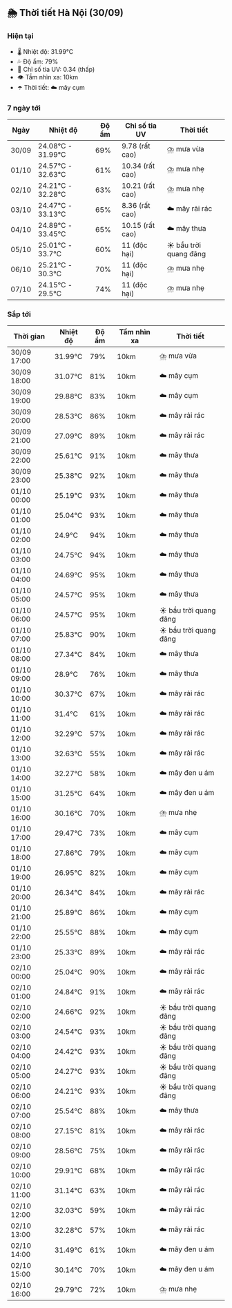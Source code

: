 ## 🌦️ Thời tiết Hà Nội (30/09)

### Hiện tại

- 🌡️ Nhiệt độ: 31.99℃
- 💦 Độ ẩm: 79%
- 🌟 Chỉ số tia UV: 0.34 (thấp)
- 👁️ Tầm nhìn xa: 10km
- ☂️ Thời tiết: ☁️ mây cụm

### 7 ngày tới

| Ngày | Nhiệt độ | Độ ẩm | Chỉ số tia UV | Thời tiết |
| --- | --- | --- | --- | --- |
| 30/09 | 24.08℃ - 31.99℃ | 69% | 9.78 (rất cao) | ⛈️ mưa vừa |
| 01/10 | 24.57℃ - 32.63℃ | 61% | 10.34 (rất cao) | ⛈️ mưa nhẹ |
| 02/10 | 24.21℃ - 32.28℃ | 63% | 10.21 (rất cao) | ⛈️ mưa nhẹ |
| 03/10 | 24.47℃ - 33.13℃ | 65% | 8.36 (rất cao) | ☁️ mây rải rác |
| 04/10 | 24.89℃ - 33.45℃ | 65% | 10.15 (rất cao) | ☁️ mây thưa |
| 05/10 | 25.01℃ - 33.7℃ | 60% | 11 (độc hại) | ☀️ bầu trời quang đãng |
| 06/10 | 25.21℃ - 30.3℃ | 70% | 11 (độc hại) | ⛈️ mưa nhẹ |
| 07/10 | 24.15℃ - 29.5℃ | 74% | 11 (độc hại) | ⛈️ mưa nhẹ |

### Sắp tới

| Thời gian | Nhiệt độ | Độ ẩm | Tầm nhìn xa | Thời tiết |
| --- | --- | --- | --- | --- |
| 30/09 17:00 | 31.99℃ | 79% | 10km | ⛈️ mưa vừa |
| 30/09 18:00 | 31.07℃ | 81% | 10km | ☁️ mây cụm |
| 30/09 19:00 | 29.88℃ | 83% | 10km | ☁️ mây cụm |
| 30/09 20:00 | 28.53℃ | 86% | 10km | ☁️ mây rải rác |
| 30/09 21:00 | 27.09℃ | 89% | 10km | ☁️ mây rải rác |
| 30/09 22:00 | 25.61℃ | 91% | 10km | ☁️ mây thưa |
| 30/09 23:00 | 25.38℃ | 92% | 10km | ☁️ mây thưa |
| 01/10 00:00 | 25.19℃ | 93% | 10km | ☁️ mây thưa |
| 01/10 01:00 | 25.04℃ | 93% | 10km | ☁️ mây thưa |
| 01/10 02:00 | 24.9℃ | 94% | 10km | ☁️ mây thưa |
| 01/10 03:00 | 24.75℃ | 94% | 10km | ☁️ mây thưa |
| 01/10 04:00 | 24.69℃ | 95% | 10km | ☁️ mây thưa |
| 01/10 05:00 | 24.57℃ | 95% | 10km | ☁️ mây thưa |
| 01/10 06:00 | 24.57℃ | 95% | 10km | ☀️ bầu trời quang đãng |
| 01/10 07:00 | 25.83℃ | 90% | 10km | ☀️ bầu trời quang đãng |
| 01/10 08:00 | 27.34℃ | 84% | 10km | ☁️ mây thưa |
| 01/10 09:00 | 28.9℃ | 76% | 10km | ☁️ mây thưa |
| 01/10 10:00 | 30.37℃ | 67% | 10km | ☁️ mây rải rác |
| 01/10 11:00 | 31.4℃ | 61% | 10km | ☁️ mây rải rác |
| 01/10 12:00 | 32.29℃ | 57% | 10km | ☁️ mây rải rác |
| 01/10 13:00 | 32.63℃ | 55% | 10km | ☁️ mây rải rác |
| 01/10 14:00 | 32.27℃ | 58% | 10km | ☁️ mây đen u ám |
| 01/10 15:00 | 31.25℃ | 64% | 10km | ☁️ mây đen u ám |
| 01/10 16:00 | 30.16℃ | 70% | 10km | ⛈️ mưa nhẹ |
| 01/10 17:00 | 29.47℃ | 73% | 10km | ☁️ mây cụm |
| 01/10 18:00 | 27.86℃ | 79% | 10km | ☁️ mây cụm |
| 01/10 19:00 | 26.95℃ | 82% | 10km | ☁️ mây cụm |
| 01/10 20:00 | 26.34℃ | 84% | 10km | ☁️ mây rải rác |
| 01/10 21:00 | 25.89℃ | 86% | 10km | ☁️ mây cụm |
| 01/10 22:00 | 25.55℃ | 88% | 10km | ☁️ mây cụm |
| 01/10 23:00 | 25.33℃ | 89% | 10km | ☁️ mây rải rác |
| 02/10 00:00 | 25.04℃ | 90% | 10km | ☁️ mây rải rác |
| 02/10 01:00 | 24.84℃ | 91% | 10km | ☁️ mây rải rác |
| 02/10 02:00 | 24.66℃ | 92% | 10km | ☀️ bầu trời quang đãng |
| 02/10 03:00 | 24.54℃ | 93% | 10km | ☀️ bầu trời quang đãng |
| 02/10 04:00 | 24.42℃ | 93% | 10km | ☀️ bầu trời quang đãng |
| 02/10 05:00 | 24.27℃ | 93% | 10km | ☀️ bầu trời quang đãng |
| 02/10 06:00 | 24.21℃ | 93% | 10km | ☀️ bầu trời quang đãng |
| 02/10 07:00 | 25.54℃ | 88% | 10km | ☁️ mây thưa |
| 02/10 08:00 | 27.15℃ | 81% | 10km | ☁️ mây rải rác |
| 02/10 09:00 | 28.56℃ | 75% | 10km | ☁️ mây rải rác |
| 02/10 10:00 | 29.91℃ | 68% | 10km | ☁️ mây rải rác |
| 02/10 11:00 | 31.14℃ | 63% | 10km | ☁️ mây rải rác |
| 02/10 12:00 | 32.03℃ | 59% | 10km | ☁️ mây rải rác |
| 02/10 13:00 | 32.28℃ | 57% | 10km | ☁️ mây rải rác |
| 02/10 14:00 | 31.49℃ | 61% | 10km | ☁️ mây đen u ám |
| 02/10 15:00 | 30.14℃ | 70% | 10km | ☁️ mây đen u ám |
| 02/10 16:00 | 29.79℃ | 72% | 10km | ⛈️ mưa nhẹ |
